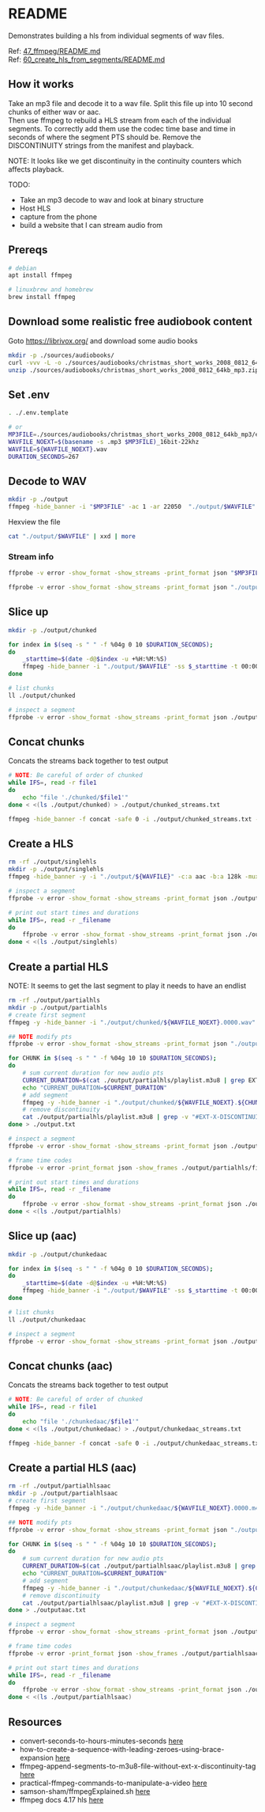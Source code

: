 # README

Demonstrates building a hls from individual segments of wav files.  

Ref: [47_ffmpeg/README.md](https://github.com/chrisguest75/shell_examples/blob/master/47_ffmpeg/README.md)  
Ref: [60_create_hls_from_segments/README.md](https://github.com/chrisguest75/shell_examples/blob/master/60_create_hls_from_segments/README.md)  

## How it works

Take an mp3 file and decode it to a wav file.  Split this file up into 10 second chunks of either wav or aac.  
Then use ffmpeg to rebuild a HLS stream from each of the individual segments. To correctly add them use the codec time base and time in seconds of where the segment PTS should be.  Remove the DISCONTINUITY strings from the manifest and playback.  

NOTE: It looks like we get discontinuity in the continuity counters which affects playback.  

TODO:

* Take an mp3 decode to wav and look at binary structure
* Host HLS
* capture from the phone
* build a website that I can stream audio from

## Prereqs

```sh
# debian
apt install ffmpeg

# linuxbrew and homebrew
brew install ffmpeg
```

## Download some realistic free audiobook content

Goto https://librivox.org/ and download some audio books  

```sh
mkdir -p ./sources/audiobooks/  
curl -vvv -L -o ./sources/audiobooks/christmas_short_works_2008_0812_64kb_mp3.zip http://www.archive.org/download/christmas_short_works_2008_0812/christmas_short_works_2008_0812_64kb_mp3.zip
unzip ./sources/audiobooks/christmas_short_works_2008_0812_64kb_mp3.zip -d ./sources/audiobooks/christmas_short_works_2008_0812_64kb_mp3
```

## Set .env

```sh
. ./.env.template

# or
MP3FILE=./sources/audiobooks/christmas_short_works_2008_0812_64kb_mp3/english_thelittlegraylamb_sullivan_csm_64kb.mp3
WAVFILE_NOEXT=$(basename -s .mp3 $MP3FILE)_16bit-22khz
WAVFILE=${WAVFILE_NOEXT}.wav
DURATION_SECONDS=267
```

## Decode to WAV

```sh
mkdir -p ./output
ffmpeg -hide_banner -i "$MP3FILE" -ac 1 -ar 22050  "./output/$WAVFILE"
```

Hexview the file  

```sh
cat "./output/$WAVFILE" | xxd | more
```

### Stream info

```sh
ffprobe -v error -show_format -show_streams -print_format json "$MP3FILE" | jq . 

ffprobe -v error -show_format -show_streams -print_format json "./output/$WAVFILE" | jq . 
```

## Slice up

```sh
mkdir -p ./output/chunked

for index in $(seq -s " " -f %04g 0 10 $DURATION_SECONDS); 
do
    _starttime=$(date -d@$index -u +%H:%M:%S)
    ffmpeg -hide_banner -i "./output/$WAVFILE" -ss $_starttime -t 00:00:10 -vcodec copy -acodec copy ./output/chunked/${WAVFILE_NOEXT}.$index.wav
done

# list chunks
ll ./output/chunked

# inspect a segment 
ffprobe -v error -show_format -show_streams -print_format json ./output/chunked/${WAVFILE_NOEXT}.0010.wav | jq .
```

## Concat chunks

Concats the streams back together to test output  

```sh
# NOTE: Be careful of order of chunked
while IFS=, read -r file1
do
    echo "file './chunked/$file1'"
done < <(ls ./output/chunked) > ./output/chunked_streams.txt

ffmpeg -hide_banner -f concat -safe 0 -i ./output/chunked_streams.txt -c copy ./output/${WAVFILE_NOEXT}.concat.wav
```

## Create a HLS

```sh
rm -rf ./output/singlehls
mkdir -p ./output/singlehls
ffmpeg -hide_banner -y -i "./output/${WAVFILE}" -c:a aac -b:a 128k -muxdelay 0 -f segment -segment_time 10 -segment_list "./output/singlehls/playlist.m3u8" -segment_format mpegts "./output/singlehls/file%d.ts"

# inspect a segment 
ffprobe -v error -show_format -show_streams -print_format json ./output/singlehls/file5.ts | jq .

# print out start times and durations
while IFS=, read -r _filename
do
    ffprobe -v error -show_format -show_streams -print_format json ./output/singlehls/$_filename | jq --arg filename "${_filename}" -c '{ file: $filename, start_time:.format.start_time, duration:.format.duration, pts: .streams[0].start_pts, time_base: .streams[0].time_base, codec_time_base: .streams[0].codec_time_base}'
done < <(ls ./output/singlehls)
```

## Create a partial HLS

NOTE: It seems to get the last segment to play it needs to have an endlist

```sh
rm -rf ./output/partialhls
mkdir -p ./output/partialhls
# create first segment
ffmpeg -y -hide_banner -i "./output/chunked/${WAVFILE_NOEXT}.0000.wav" -c:a aac -b:a 128k -muxdelay 0 -f segment -segment_time 100 -segment_list "./output/partialhls/playlist.m3u8" -segment_format mpegts "./output/partialhls/file%d.ts"

## NOTE modify pts
ffprobe -v error -show_format -show_streams -print_format json "./output/chunked/${WAVFILE_NOEXT}.0010.wav" | jq '.streams[].codec_time_base'

for CHUNK in $(seq -s " " -f %04g 10 10 $DURATION_SECONDS); 
do
    # sum current duration for new audio pts
    CURRENT_DURATION=$(cat ./output/partialhls/playlist.m3u8 | grep EXTINF | awk -F':' '{gsub(/,/, "", $2);print $2}' | awk '{OFMT = "%9.6f";s+=$1} END {print s}')
    echo "CURRENT_DURATION=$CURRENT_DURATION"
    # add segment
    ffmpeg -y -hide_banner -i "./output/chunked/${WAVFILE_NOEXT}.${CHUNK}.wav" -c:a aac -b:a 128k -muxdelay 0 -filter_complex "[0:a]asetpts=PTS+$(( 22050.0 * $CURRENT_DURATION ))" -hls_playlist_type event -hls_segment_filename "./output/partialhls/file%d.ts" -hls_time 100 -hls_flags append_list "./output/partialhls/playlist.m3u8"
    # remove discontinuity
    cat ./output/partialhls/playlist.m3u8 | grep -v "#EXT-X-DISCONTINUITY" > ./output/partialhls/fixed_playlist.m3u8
done > ./output.txt

# inspect a segment 
ffprobe -v error -show_format -show_streams -print_format json ./output/partialhls/file2.ts | jq .

# frame time codes
ffprobe -v error -print_format json -show_frames ./output/partialhls/file0.ts | jq '.frames[].pkt_pts_time'

# print out start times and durations
while IFS=, read -r _filename
do
    ffprobe -v error -show_format -show_streams -print_format json ./output/partialhls/$_filename | jq --arg filename "${_filename}" -c '{ file: $filename, start_time:.format.start_time, duration:.format.duration, pts: .streams[0].start_pts, time_base: .streams[0].time_base, codec_time_base: .streams[0].codec_time_base}'
done < <(ls ./output/partialhls)
```

## Slice up (aac)

```sh
mkdir -p ./output/chunkedaac

for index in $(seq -s " " -f %04g 0 10 $DURATION_SECONDS); 
do
    _starttime=$(date -d@$index -u +%H:%M:%S)
    ffmpeg -hide_banner -i "./output/$WAVFILE" -ss $_starttime -t 00:00:10 ./output/chunkedaac/${WAVFILE_NOEXT}.$index.m4a
done

# list chunks
ll ./output/chunkedaac

# inspect a segment 
ffprobe -v error -show_format -show_streams -print_format json ./output/chunkedaac/${WAVFILE_NOEXT}.0010.m4a | jq .
```

## Concat chunks (aac)

Concats the streams back together to test output  

```sh
# NOTE: Be careful of order of chunked
while IFS=, read -r file1
do
    echo "file './chunkedaac/$file1'"
done < <(ls ./output/chunkedaac) > ./output/chunkedaac_streams.txt

ffmpeg -hide_banner -f concat -safe 0 -i ./output/chunkedaac_streams.txt -c copy ./output/${WAVFILE_NOEXT}.concat.m4a
```

## Create a partial HLS (aac)

```sh
rm -rf ./output/partialhlsaac
mkdir -p ./output/partialhlsaac
# create first segment
ffmpeg -y -hide_banner -i "./output/chunkedaac/${WAVFILE_NOEXT}.0000.m4a" -c:a aac -b:a 128k -muxdelay 0 -f segment -segment_time 100 -segment_list "./output/partialhlsaac/playlist.m3u8" -segment_format mpegts "./output/partialhlsaac/file%d.ts"

## NOTE modify pts
ffprobe -v error -show_format -show_streams -print_format json "./output/chunkedaac/${WAVFILE_NOEXT}.0010.m4a" | jq '.streams[].codec_time_base'

for CHUNK in $(seq -s " " -f %04g 10 10 $DURATION_SECONDS); 
do
    # sum current duration for new audio pts
    CURRENT_DURATION=$(cat ./output/partialhlsaac/playlist.m3u8 | grep EXTINF | awk -F':' '{gsub(/,/, "", $2);print $2}' | awk '{OFMT = "%9.6f";s+=$1} END {print s}')
    echo "CURRENT_DURATION=$CURRENT_DURATION"
    # add segment
    ffmpeg -y -hide_banner -i "./output/chunkedaac/${WAVFILE_NOEXT}.${CHUNK}.m4a" -c:a aac -b:a 128k -muxdelay 0 -filter_complex "[0:a]asetpts=PTS+$(( 22050.0 * $CURRENT_DURATION ))" -hls_playlist_type event -hls_segment_filename "./output/partialhlsaac/file%d.ts" -hls_time 100 -hls_flags append_list "./output/partialhlsaac/playlist.m3u8"
    # remove discontinuity
    cat ./output/partialhlsaac/playlist.m3u8 | grep -v "#EXT-X-DISCONTINUITY" > ./output/partialhlsaac/fixed_playlist.m3u8
done > ./outputaac.txt

# inspect a segment 
ffprobe -v error -show_format -show_streams -print_format json ./output/partialhlsaac/file2.ts | jq .

# frame time codes
ffprobe -v error -print_format json -show_frames ./output/partialhlsaac/file0.ts | jq '.frames[].pkt_pts_time'

# print out start times and durations
while IFS=, read -r _filename
do
    ffprobe -v error -show_format -show_streams -print_format json ./output/partialhlsaac/$_filename | jq --arg filename "${_filename}" -c '{ file: $filename, start_time:.format.start_time, duration:.format.duration, pts: .streams[0].start_pts, time_base: .streams[0].time_base, codec_time_base: .streams[0].codec_time_base}'
done < <(ls ./output/partialhlsaac)
```


## Resources

* convert-seconds-to-hours-minutes-seconds [here](https://stackoverflow.com/questions/12199631/convert-seconds-to-hours-minutes-seconds)  
* how-to-create-a-sequence-with-leading-zeroes-using-brace-expansion [here](https://unix.stackexchange.com/questions/60257/how-to-create-a-sequence-with-leading-zeroes-using-brace-expansion)  
* ffmpeg-append-segments-to-m3u8-file-without-ext-x-discontinuity-tag [here](https://stackoverflow.com/questions/63592822/ffmpeg-append-segments-to-m3u8-file-without-ext-x-discontinuity-tag)  
* practical-ffmpeg-commands-to-manipulate-a-video [here](https://transang.me/practical-ffmpeg-commands-to-manipulate-a-video/)  
* samson-sham/ffmpegExplained.sh [here](https://gist.github.com/samson-sham/7cb3a404a7aaaff62ec0ebbe08fb84e1)
* ffmpeg docs 4.17 hls [here](https://ffmpeg.org/ffmpeg-formats.html#Options-9)
